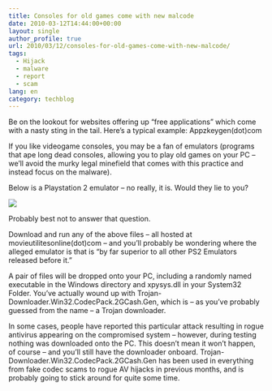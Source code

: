 ```yaml
---
title: Consoles for old games come with new malcode
date: 2010-03-12T14:44:00+00:00
layout: single
author_profile: true
url: 2010/03/12/consoles-for-old-games-come-with-new-malcode/
tags:
  - Hijack
  - malware
  - report
  - scam
lang: en
category: techblog
---
```

Be on the lookout for websites offering up “free applications” which come with a nasty sting in the tail. Here’s a typical example: Appzkeygen(dot)com

If you like videogame consoles, you may be a fan of emulators (programs that ape long dead consoles, allowing you to play old games on your PC – we’ll avoid the murky legal minefield that comes with this practice and instead focus on the malware).

Below is a Playstation 2 emulator – no really, it is. Would they lie to you?

[![](http://1.bp.blogspot.com/_vaUVXcmC3OI/S5pLXIYNv1I/AAAAAAAABQ0/7cgT6MkDVJc/s400/fkps22.jpg)](http://1.bp.blogspot.com/_vaUVXcmC3OI/S5pLXIYNv1I/AAAAAAAABQ0/7cgT6MkDVJc/s1600-h/fkps22.jpg)

Probably best not to answer that question.

Download and run any of the above files – all hosted at movieutilitesonline(dot)com – and you’ll probably be wondering where the alleged emulator is that is “by far superior to all other PS2 Emulators released before it.”

A pair of files will be dropped onto your PC, including a randomly named executable in the Windows directory and xpysys.dll in your System32 Folder. You’ve actually wound up with Trojan-Downloader.Win32.CodecPack.2GCash.Gen, which is – as you’ve probably guessed from the name – a Trojan downloader.

In some cases, people have reported this particular attack resulting in rogue antivirus appearing on the compromised system – however, during testing nothing was downloaded onto the PC. This doesn’t mean it won’t happen, of course – and you’ll still have the downloader onboard. Trojan-Downloader.Win32.CodecPack.2GCash.Gen has been used in everything from fake codec scams to rogue AV hijacks in previous months, and is probably going to stick around for quite some time.